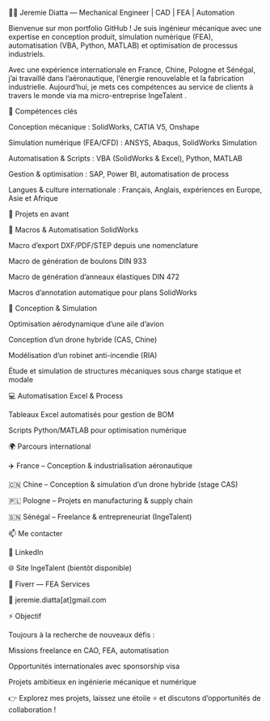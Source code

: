👨‍💻 Jeremie Diatta — Mechanical Engineer | CAD | FEA | Automation

Bienvenue sur mon portfolio GitHub !
Je suis ingénieur mécanique avec une expertise en conception produit, simulation numérique (FEA), automatisation (VBA, Python, MATLAB) et optimisation de processus industriels.

Avec une expérience internationale en France, Chine, Pologne et Sénégal, j’ai travaillé dans l’aéronautique, l’énergie renouvelable et la fabrication industrielle.
Aujourd’hui, je mets ces compétences au service de clients à travers le monde via ma micro-entreprise IngeTalent
.

🚀 Compétences clés

Conception mécanique : SolidWorks, CATIA V5, Onshape

Simulation numérique (FEA/CFD) : ANSYS, Abaqus, SolidWorks Simulation

Automatisation & Scripts : VBA (SolidWorks & Excel), Python, MATLAB

Gestion & optimisation : SAP, Power BI, automatisation de process

Langues & culture internationale : Français, Anglais, expériences en Europe, Asie et Afrique

📂 Projets en avant

🔧 Macros & Automatisation SolidWorks

Macro d’export DXF/PDF/STEP depuis une nomenclature

Macro de génération de boulons DIN 933

Macro de génération d’anneaux élastiques DIN 472

Macros d’annotation automatique pour plans SolidWorks

📐 Conception & Simulation

Optimisation aérodynamique d’une aile d’avion

Conception d’un drone hybride (CAS, Chine)

Modélisation d’un robinet anti-incendie (RIA)

Étude et simulation de structures mécaniques sous charge statique et modale

💻 Automatisation Excel & Process

Tableaux Excel automatisés pour gestion de BOM

Scripts Python/MATLAB pour optimisation numérique

🌍 Parcours international

✈️ France – Conception & industrialisation aéronautique

🇨🇳 Chine – Conception & simulation d’un drone hybride (stage CAS)

🇵🇱 Pologne – Projets en manufacturing & supply chain

🇸🇳 Sénégal – Freelance & entrepreneuriat (IngeTalent)

📫 Me contacter

💼 LinkedIn

🌐 Site IngeTalent
 (bientôt disponible)

🎯 Fiverr — FEA Services

📧 jeremie.diatta[at]gmail.com

⚡ Objectif

Toujours à la recherche de nouveaux défis :

Missions freelance en CAO, FEA, automatisation

Opportunités internationales avec sponsorship visa

Projets ambitieux en ingénierie mécanique et numérique

👉 Explorez mes projets, laissez une étoile ⭐ et discutons d’opportunités de collaboration !
